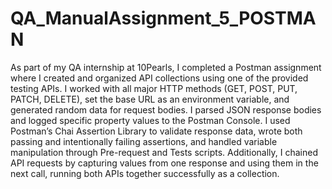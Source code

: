 # QA_ManualAssignment_5_POSTMAN

As part of my QA internship at 10Pearls, I completed a Postman assignment where I created and organized API collections using one of the provided testing APIs. I worked with all major HTTP methods (GET, POST, PUT, PATCH, DELETE), set the base URL as an environment variable, and generated random data for request bodies. I parsed JSON response bodies and logged specific property values to the Postman Console. I used Postman’s Chai Assertion Library to validate response data, wrote both passing and intentionally failing assertions, and handled variable manipulation through Pre-request and Tests scripts. Additionally, I chained API requests by capturing values from one response and using them in the next call, running both APIs together successfully as a collection.
